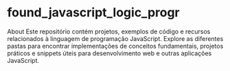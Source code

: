 # found_javascript_logic_progr
About Este repositório contém projetos, exemplos de código e recursos relacionados à linguagem de programação JavaScript. Explore as diferentes pastas para encontrar implementações de conceitos fundamentais, projetos práticos e snippets úteis para desenvolvimento web e outras aplicações JavaScript.
